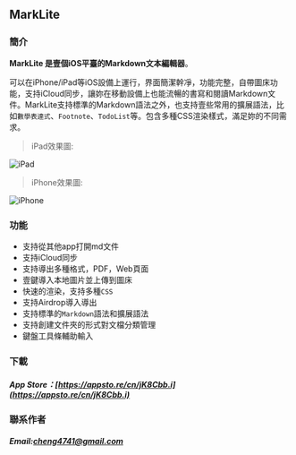 ## MarkLite

### 簡介

**MarkLite 是壹個iOS平臺的Markdown文本編輯器**。

可以在iPhone/iPad等iOS設備上運行，界面簡潔幹凈，功能完整，自帶圖床功能，支持iCloud同步，讓妳在移動設備上也能流暢的書寫和閱讀Markdown文件。MarkLite支持標準的Markdown語法之外，也支持壹些常用的擴展語法，比如`數學表達式`、`Footnote`、`TodoList`等。包含多種CSS渲染樣式，滿足妳的不同需求。

>iPad效果圖:

![iPad](http://i2.piimg.com/567954/c09dd1326b4930d3.png)
>iPhone效果圖:

![iPhone](http://i2.piimg.com/567954/9147b4640f9c7bfb.png)

### 功能

* 支持從其他app打開md文件
* 支持iCloud同步
* 支持導出多種格式，PDF，Web頁面
* 壹鍵導入本地圖片並上傳到圖床
* 快速的渲染，支持多種`CSS`
* 支持Airdrop導入導出
* 支持標準的`Markdown`語法和擴展語法
* 支持創建文件夾的形式對文檔分類管理
* 鍵盤工具條輔助輸入

### 下載
##### App Store：[https://appsto.re/cn/jK8Cbb.i](https://appsto.re/cn/jK8Cbb.i)

### 聯系作者
##### Email:[cheng4741@gmail.com](cheng4741@gmail.com)
